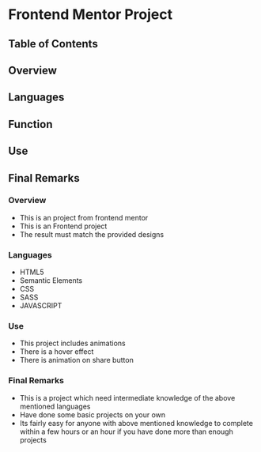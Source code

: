 # Frontend Mentor Project 

## Table of Contents

## Overview
## Languages
## Function
## Use 
## Final Remarks


### Overview

- This is an project from frontend mentor 
- This is an Frontend project 
- The result must match the provided designs

### Languages

- HTML5
- Semantic Elements
- CSS
- SASS
- JAVASCRIPT

### Use

- This project includes animations 
- There is a hover effect 
- There is animation on share button

### Final Remarks

- This is a project which need intermediate knowledge of the above mentioned languages
- Have done some basic projects on your own
- Its fairly easy for anyone with above mentioned knowledge to complete within a few hours or an hour if you have done more than enough projects
